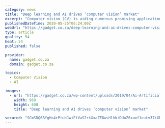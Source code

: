 ```yaml
---
category: news
title: "Deep learning and AI drives ‘computer vision’ market"
excerpt: "Computer vision (CV) is aiding numerous promising applications and revolutionizing the way people do things. According to new research from Omdia, the proof-of-concepts that started a few years ago are now going into production,"
publishedDateTime: 2020-05-25T06:24:00Z
webUrl: "https://gadget.co.za/deep-learning-and-ai-drives-computer-vision-market/"
type: article
quality: 54
heat: 54
published: false

provider:
  name: gadget.co.za
  domain: gadget.co.za

topics:
  - Computer Vision
  - AI

images:
  - url: "https://gadget.co.za/wp-content/uploads/2019/04/Ai-Artificial-Intelligence-Droid-Robot-Android-2228610-960x600.jpg"
    width: 960
    height: 600
    title: "Deep learning and AI drives ‘computer vision’ market"

secured: "SCmSDQ68YgHo4rPtubJwiEtVaS2rkXxaZEOwsHlhktDUoZ6xuxf1eutv37iGNlnxLG1pqNnoYYLpgd5GHy9HM6YrAm6YhWosTy29ReE2VeXD+YLeBhQXpTUIldhlZcqA5AyQwgu+TREOoXjzNvVgZc7RkIMZIL2VW1AhsTWswpZldNRDPR5ClnzAYM+5rUrRcZJdgPBeyTkTtcBxWm1QJozR9i5v3prTkSKCGySMMK4Uf92QQ+Nwe7s+YdJWmhnzSTTOsDDZiEE07ksVV1jy8UMd9SVr4MxOUSAuVvQPxFcC+jVpFM2bk9qCQ261Bh34;Gu/AYPWcyh2xD0uKFSQl6A=="
---
```


